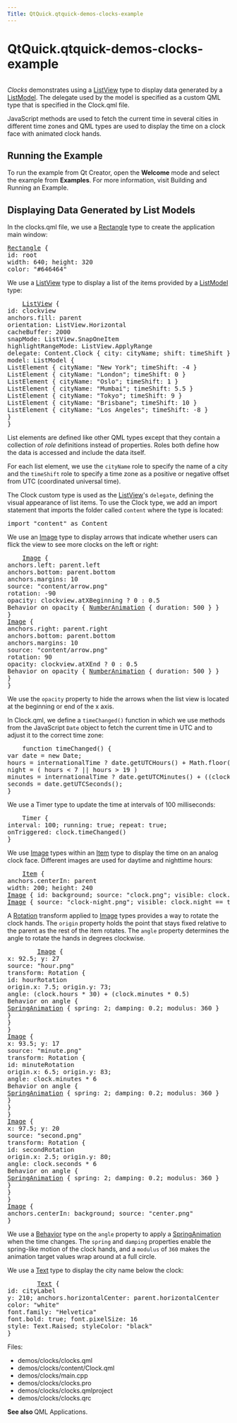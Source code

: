 ```yaml
---
Title: QtQuick.qtquick-demos-clocks-example
---
```


# QtQuick.qtquick-demos-clocks-example

<span class="subtitle"></span>
<!-- $$$demos/clocks-description -->
<p class="centerAlign"><img src="https://developer.ubuntu.com/static/devportal_uploaded/67253fdf-97aa-4300-8443-1cd5749dd883-../qtquick-demos-clocks-example/images/qtquick-demo-clocks-small.png" alt="" /></p><p><i>Clocks</i> demonstrates using a <a href="QtQuick.ListView.md">ListView</a> type to display data generated by a <a href="QtQuick.qtquick-modelviewsdata-modelview.md#listmodel">ListModel</a>. The delegate used by the model is specified as a custom QML type that is specified in the Clock.qml file.</p>
<p>JavaScript methods are used to fetch the current time in several cities in different time zones and QML types are used to display the time on a clock face with animated clock hands.</p>
<h2 id="running-the-example">Running the Example</h2>
<p>To run the example from Qt Creator, open the <b>Welcome</b> mode and select the example from <b>Examples</b>. For more information, visit Building and Running an Example.</p>
<h2 id="displaying-data-generated-by-list-models">Displaying Data Generated by List Models</h2>
<p>In the clocks.qml file, we use a <a href="QtQuick.Rectangle.md">Rectangle</a> type to create the application main window:</p>
<pre class="qml"><span class="type"><a href="QtQuick.Rectangle.md">Rectangle</a></span> {
<span class="name">id</span>: <span class="name">root</span>
<span class="name">width</span>: <span class="number">640</span>; <span class="name">height</span>: <span class="number">320</span>
<span class="name">color</span>: <span class="string">&quot;#646464&quot;</span></pre>
<p>We use a <a href="QtQuick.ListView.md">ListView</a> type to display a list of the items provided by a <a href="QtQuick.qtquick-modelviewsdata-modelview.md#listmodel">ListModel</a> type:</p>
<pre class="qml">    <span class="type"><a href="QtQuick.ListView.md">ListView</a></span> {
<span class="name">id</span>: <span class="name">clockview</span>
<span class="name">anchors</span>.fill: <span class="name">parent</span>
<span class="name">orientation</span>: <span class="name">ListView</span>.<span class="name">Horizontal</span>
<span class="name">cacheBuffer</span>: <span class="number">2000</span>
<span class="name">snapMode</span>: <span class="name">ListView</span>.<span class="name">SnapOneItem</span>
<span class="name">highlightRangeMode</span>: <span class="name">ListView</span>.<span class="name">ApplyRange</span>
<span class="name">delegate</span>: <span class="name">Content</span>.Clock { <span class="name">city</span>: <span class="name">cityName</span>; <span class="name">shift</span>: <span class="name">timeShift</span> }
<span class="name">model</span>: <span class="name">ListModel</span> {
<span class="type">ListElement</span> { <span class="name">cityName</span>: <span class="string">&quot;New York&quot;</span>; <span class="name">timeShift</span>: -<span class="number">4</span> }
<span class="type">ListElement</span> { <span class="name">cityName</span>: <span class="string">&quot;London&quot;</span>; <span class="name">timeShift</span>: <span class="number">0</span> }
<span class="type">ListElement</span> { <span class="name">cityName</span>: <span class="string">&quot;Oslo&quot;</span>; <span class="name">timeShift</span>: <span class="number">1</span> }
<span class="type">ListElement</span> { <span class="name">cityName</span>: <span class="string">&quot;Mumbai&quot;</span>; <span class="name">timeShift</span>: <span class="number">5.5</span> }
<span class="type">ListElement</span> { <span class="name">cityName</span>: <span class="string">&quot;Tokyo&quot;</span>; <span class="name">timeShift</span>: <span class="number">9</span> }
<span class="type">ListElement</span> { <span class="name">cityName</span>: <span class="string">&quot;Brisbane&quot;</span>; <span class="name">timeShift</span>: <span class="number">10</span> }
<span class="type">ListElement</span> { <span class="name">cityName</span>: <span class="string">&quot;Los Angeles&quot;</span>; <span class="name">timeShift</span>: -<span class="number">8</span> }
}
}</pre>
<p>List elements are defined like other QML types except that they contain a collection of <i>role</i> definitions instead of properties. Roles both define how the data is accessed and include the data itself.</p>
<p>For each list element, we use the <code>cityName</code> role to specify the name of a city and the <code>timeShift</code> role to specify a time zone as a positive or negative offset from UTC (coordinated universal time).</p>
<p>The Clock custom type is used as the <a href="QtQuick.ListView.md">ListView</a>'s <code>delegate</code>, defining the visual appearance of list items. To use the Clock type, we add an import statement that imports the folder called <code>content</code> where the type is located:</p>
<pre class="qml">import &quot;content&quot; as Content</pre>
<p>We use an <a href="https://developer.ubuntu.comapps/qml/sdk-15.04.6/QtQuick.imageelements/#image">Image</a> type to display arrows that indicate whether users can flick the view to see more clocks on the left or right:</p>
<pre class="qml">    <span class="type"><a href="QtQuick.Image.md">Image</a></span> {
<span class="name">anchors</span>.left: <span class="name">parent</span>.<span class="name">left</span>
<span class="name">anchors</span>.bottom: <span class="name">parent</span>.<span class="name">bottom</span>
<span class="name">anchors</span>.margins: <span class="number">10</span>
<span class="name">source</span>: <span class="string">&quot;content/arrow.png&quot;</span>
<span class="name">rotation</span>: -<span class="number">90</span>
<span class="name">opacity</span>: <span class="name">clockview</span>.<span class="name">atXBeginning</span> ? <span class="number">0</span> : <span class="number">0.5</span>
Behavior on <span class="name">opacity</span> { <span class="type"><a href="QtQuick.NumberAnimation.md">NumberAnimation</a></span> { <span class="name">duration</span>: <span class="number">500</span> } }
}
<span class="type"><a href="QtQuick.Image.md">Image</a></span> {
<span class="name">anchors</span>.right: <span class="name">parent</span>.<span class="name">right</span>
<span class="name">anchors</span>.bottom: <span class="name">parent</span>.<span class="name">bottom</span>
<span class="name">anchors</span>.margins: <span class="number">10</span>
<span class="name">source</span>: <span class="string">&quot;content/arrow.png&quot;</span>
<span class="name">rotation</span>: <span class="number">90</span>
<span class="name">opacity</span>: <span class="name">clockview</span>.<span class="name">atXEnd</span> ? <span class="number">0</span> : <span class="number">0.5</span>
Behavior on <span class="name">opacity</span> { <span class="type"><a href="QtQuick.NumberAnimation.md">NumberAnimation</a></span> { <span class="name">duration</span>: <span class="number">500</span> } }
}
}</pre>
<p>We use the <code>opacity</code> property to hide the arrows when the list view is located at the beginning or end of the x axis.</p>
<p>In Clock.qml, we define a <code>timeChanged()</code> function in which we use methods from the JavaScript <code>Date</code> object to fetch the current time in UTC and to adjust it to the correct time zone:</p>
<pre class="qml">    <span class="keyword">function</span> <span class="name">timeChanged</span>() {
var <span class="name">date</span> = new <span class="name">Date</span>;
<span class="name">hours</span> <span class="operator">=</span> <span class="name">internationalTime</span> ? <span class="name">date</span>.<span class="name">getUTCHours</span>() <span class="operator">+</span> <span class="name">Math</span>.<span class="name">floor</span>(<span class="name">clock</span>.<span class="name">shift</span>) : <span class="name">date</span>.<span class="name">getHours</span>()
<span class="name">night</span> <span class="operator">=</span> ( <span class="name">hours</span> <span class="operator">&lt;</span> <span class="number">7</span> <span class="operator">||</span> <span class="name">hours</span> <span class="operator">&gt;</span> <span class="number">19</span> )
<span class="name">minutes</span> <span class="operator">=</span> <span class="name">internationalTime</span> ? <span class="name">date</span>.<span class="name">getUTCMinutes</span>() <span class="operator">+</span> ((<span class="name">clock</span>.<span class="name">shift</span> <span class="operator">%</span> <span class="number">1</span>) <span class="operator">*</span> <span class="number">60</span>) : <span class="name">date</span>.<span class="name">getMinutes</span>()
<span class="name">seconds</span> <span class="operator">=</span> <span class="name">date</span>.<span class="name">getUTCSeconds</span>();
}</pre>
<p>We use a Timer type to update the time at intervals of 100 milliseconds:</p>
<pre class="qml">    <span class="type">Timer</span> {
<span class="name">interval</span>: <span class="number">100</span>; <span class="name">running</span>: <span class="number">true</span>; <span class="name">repeat</span>: <span class="number">true</span>;
<span class="name">onTriggered</span>: <span class="name">clock</span>.<span class="name">timeChanged</span>()
}</pre>
<p>We use <a href="https://developer.ubuntu.comapps/qml/sdk-15.04.6/QtQuick.imageelements/#image">Image</a> types within an <a href="QtQuick.Item.md">Item</a> type to display the time on an analog clock face. Different images are used for daytime and nighttime hours:</p>
<pre class="qml">    <span class="type"><a href="QtQuick.Item.md">Item</a></span> {
<span class="name">anchors</span>.centerIn: <span class="name">parent</span>
<span class="name">width</span>: <span class="number">200</span>; <span class="name">height</span>: <span class="number">240</span>
<span class="type"><a href="QtQuick.Image.md">Image</a></span> { <span class="name">id</span>: <span class="name">background</span>; <span class="name">source</span>: <span class="string">&quot;clock.png&quot;</span>; <span class="name">visible</span>: <span class="name">clock</span>.<span class="name">night</span> <span class="operator">==</span> <span class="number">false</span> }
<span class="type"><a href="QtQuick.Image.md">Image</a></span> { <span class="name">source</span>: <span class="string">&quot;clock-night.png&quot;</span>; <span class="name">visible</span>: <span class="name">clock</span>.<span class="name">night</span> <span class="operator">==</span> <span class="number">true</span> }</pre>
<p>A <a href="QtQuick.Rotation.md">Rotation</a> transform applied to <a href="https://developer.ubuntu.comapps/qml/sdk-15.04.6/QtQuick.imageelements/#image">Image</a> types provides a way to rotate the clock hands. The <code>origin</code> property holds the point that stays fixed relative to the parent as the rest of the item rotates. The <code>angle</code> property determines the angle to rotate the hands in degrees clockwise.</p>
<pre class="qml">        <span class="type"><a href="QtQuick.Image.md">Image</a></span> {
<span class="name">x</span>: <span class="number">92.5</span>; <span class="name">y</span>: <span class="number">27</span>
<span class="name">source</span>: <span class="string">&quot;hour.png&quot;</span>
<span class="name">transform</span>: <span class="name">Rotation</span> {
<span class="name">id</span>: <span class="name">hourRotation</span>
<span class="name">origin</span>.x: <span class="number">7.5</span>; <span class="name">origin</span>.y: <span class="number">73</span>;
<span class="name">angle</span>: (<span class="name">clock</span>.<span class="name">hours</span> <span class="operator">*</span> <span class="number">30</span>) <span class="operator">+</span> (<span class="name">clock</span>.<span class="name">minutes</span> <span class="operator">*</span> <span class="number">0.5</span>)
Behavior on <span class="name">angle</span> {
<span class="type"><a href="QtQuick.SpringAnimation.md">SpringAnimation</a></span> { <span class="name">spring</span>: <span class="number">2</span>; <span class="name">damping</span>: <span class="number">0.2</span>; <span class="name">modulus</span>: <span class="number">360</span> }
}
}
}
<span class="type"><a href="QtQuick.Image.md">Image</a></span> {
<span class="name">x</span>: <span class="number">93.5</span>; <span class="name">y</span>: <span class="number">17</span>
<span class="name">source</span>: <span class="string">&quot;minute.png&quot;</span>
<span class="name">transform</span>: <span class="name">Rotation</span> {
<span class="name">id</span>: <span class="name">minuteRotation</span>
<span class="name">origin</span>.x: <span class="number">6.5</span>; <span class="name">origin</span>.y: <span class="number">83</span>;
<span class="name">angle</span>: <span class="name">clock</span>.<span class="name">minutes</span> <span class="operator">*</span> <span class="number">6</span>
Behavior on <span class="name">angle</span> {
<span class="type"><a href="QtQuick.SpringAnimation.md">SpringAnimation</a></span> { <span class="name">spring</span>: <span class="number">2</span>; <span class="name">damping</span>: <span class="number">0.2</span>; <span class="name">modulus</span>: <span class="number">360</span> }
}
}
}
<span class="type"><a href="QtQuick.Image.md">Image</a></span> {
<span class="name">x</span>: <span class="number">97.5</span>; <span class="name">y</span>: <span class="number">20</span>
<span class="name">source</span>: <span class="string">&quot;second.png&quot;</span>
<span class="name">transform</span>: <span class="name">Rotation</span> {
<span class="name">id</span>: <span class="name">secondRotation</span>
<span class="name">origin</span>.x: <span class="number">2.5</span>; <span class="name">origin</span>.y: <span class="number">80</span>;
<span class="name">angle</span>: <span class="name">clock</span>.<span class="name">seconds</span> <span class="operator">*</span> <span class="number">6</span>
Behavior on <span class="name">angle</span> {
<span class="type"><a href="QtQuick.SpringAnimation.md">SpringAnimation</a></span> { <span class="name">spring</span>: <span class="number">2</span>; <span class="name">damping</span>: <span class="number">0.2</span>; <span class="name">modulus</span>: <span class="number">360</span> }
}
}
}
<span class="type"><a href="QtQuick.Image.md">Image</a></span> {
<span class="name">anchors</span>.centerIn: <span class="name">background</span>; <span class="name">source</span>: <span class="string">&quot;center.png&quot;</span>
}</pre>
<p>We use a <a href="QtQuick.Behavior.md">Behavior</a> type on the <code>angle</code> property to apply a <a href="QtQuick.SpringAnimation.md">SpringAnimation</a> when the time changes. The <code>spring</code> and <code>damping</code> properties enable the spring-like motion of the clock hands, and a <code>modulus</code> of <code>360</code> makes the animation target values wrap around at a full circle.</p>
<p>We use a <a href="QtQuick.qtquick-releasenotes.md#text">Text</a> type to display the city name below the clock:</p>
<pre class="qml">        <span class="type"><a href="QtQuick.Text.md">Text</a></span> {
<span class="name">id</span>: <span class="name">cityLabel</span>
<span class="name">y</span>: <span class="number">210</span>; <span class="name">anchors</span>.horizontalCenter: <span class="name">parent</span>.<span class="name">horizontalCenter</span>
<span class="name">color</span>: <span class="string">&quot;white&quot;</span>
<span class="name">font</span>.family: <span class="string">&quot;Helvetica&quot;</span>
<span class="name">font</span>.bold: <span class="number">true</span>; <span class="name">font</span>.pixelSize: <span class="number">16</span>
<span class="name">style</span>: <span class="name">Text</span>.<span class="name">Raised</span>; <span class="name">styleColor</span>: <span class="string">&quot;black&quot;</span>
}</pre>
<p>Files:</p>
<ul>
<li>demos/clocks/clocks.qml</li>
<li>demos/clocks/content/Clock.qml</li>
<li>demos/clocks/main.cpp</li>
<li>demos/clocks/clocks.pro</li>
<li>demos/clocks/clocks.qmlproject</li>
<li>demos/clocks/clocks.qrc</li>
</ul>
<p><b>See also </b>QML Applications.</p>
<!-- @@@demos/clocks -->
